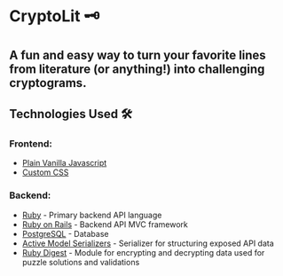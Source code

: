 # CryptoLit 🗝

## A fun and easy way to turn your favorite lines from literature (or anything!) into challenging cryptograms.

## Technologies Used 🛠️
### Frontend:
- [Plain Vanilla Javascript](https://developer.mozilla.org/en-US/docs/Web/JavaScript)
- [Custom CSS](https://developer.mozilla.org/en-US/docs/Web/CSS)
### Backend:
- [Ruby](https://www.ruby-lang.org/) - Primary backend API language 
- [Ruby on Rails](https://rubyonrails.org/) - Backend API MVC framework
- [PostgreSQL](https://www.postgresql.org/) - Database
- [Active Model Serializers](https://github.com/rails-api/active_model_serializers) - Serializer for structuring exposed API data 
- [Ruby Digest](https://ruby-doc.org/stdlib-2.4.0/libdoc/digest/rdoc/Digest.html) - Module for encrypting and decrypting data used for puzzle solutions and validations

